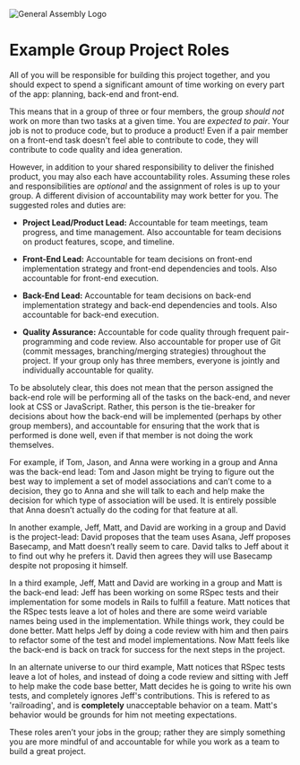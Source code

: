 ![General Assembly Logo](https://camo.githubusercontent.com/1a91b05b8f4d44b5bbfb83abac2b0996d8e26c92/687474703a2f2f692e696d6775722e636f6d2f6b6538555354712e706e67)

Example Group Project Roles
===========================

All of you will be responsible for building this project together, and you
should expect to spend a significant amount of time working on every part of the
app: planning, back-end and front-end.

This means that in a group of three or four members, the group *should not* work
on more than two tasks at a given time. You are *expected to pair*. Your job is
not to produce code, but to produce a product! Even if a pair member on a
front-end task doesn't feel able to contribute to code, they will contribute to
code quality and idea generation.

However, in addition to your shared responsibility to deliver the finished
product, you may also each have accountability roles. Assuming these roles and
responsibilities are *optional* and the assignment of roles is up to your group.
A different division of accountability may work better for you. The suggested
roles and duties are:

- **Project Lead/Product Lead:** Accountable for team meetings, team progress,
  and time management. Also accountable for team decisions on product features,
  scope, and timeline.

- **Front-End Lead:** Accountable for team decisions on front-end implementation
  strategy and front-end dependencies and tools. Also accountable for front-end
  execution.

- **Back-End Lead:** Accountable for team decisions on back-end implementation
  strategy and back-end dependencies and tools. Also accountable for back-end
  execution.

- **Quality Assurance:** Accountable for code quality through frequent
  pair-programming and code review. Also accountable for proper use of Git
  (commit messages, branching/merging strategies) throughout the project. If
  your group only has three members, everyone is jointly and individually
  accountable for quality.

To be absolutely clear, this does not mean that the person assigned the back-end
role will be performing all of the tasks on the back-end, and never look at CSS
or JavaScript. Rather, this person is the tie-breaker for decisions about how
the back-end will be implemented (perhaps by other group members), and
accountable for ensuring that the work that is performed is done well, even if
that member is not doing the work themselves.

For example, if Tom, Jason, and Anna were working in a group and Anna was the
back-end lead: Tom and Jason might be trying to figure out the best way to
implement a set of model associations and can’t come to a decision, they go to
Anna and she will talk to each and help make the decision for which type of
association will be used. It is entirely possible that Anna doesn’t actually do
the coding for that feature at all.

In another example, Jeff, Matt, and David are working in a group and David is
the project-lead: David proposes that the team uses Asana, Jeff proposes
Basecamp, and Matt doesn’t really seem to care. David talks to Jeff about it to
find out why he prefers it. David then agrees they will use Basecamp despite not
proposing it himself.

In a third example, Jeff, Matt and David are working in a group and Matt is the
back-end lead: Jeff has been working on some RSpec tests and their
implementation for some models in Rails to fulfill a feature. Matt notices that
the RSpec tests leave a lot of holes and there are some weird variable names
being used in the implementation. While things work, they could be done better.
Matt helps Jeff by doing a code review with him and then pairs to refactor some
of the test and model implementations. Now Matt feels like the back-end is back
on track for success for the next steps in the project.

In an alternate universe to our third example, Matt notices that RSpec tests
leave a lot of holes, and instead of doing a code review and sitting with Jeff
to help make the code base better, Matt decides he is going to write his own
tests, and completely ignores Jeff's contributions. This is refered to as
'railroading', and is **completely** unacceptable behavior on a team. Matt's
behavior would be grounds for him not meeting expectations.

These roles aren’t your jobs in the group; rather they are simply something you
are more mindful of and accountable for while you work as a team to build a
great project.

